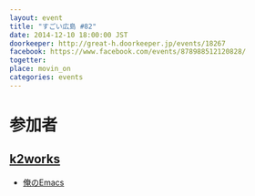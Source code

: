```yaml
---
layout: event
title: "すごい広島 #82"
date: 2014-12-10 18:00:00 JST
doorkeeper: http://great-h.doorkeeper.jp/events/18267
facebook: https://www.facebook.com/events/878988512120828/
togetter:
place: movin_on
categories: events
---
```


# 参加者

## [k2works](https://github.com/k2works)

* [俺のEmacs](https://github.com/k2works/emacs-env)
